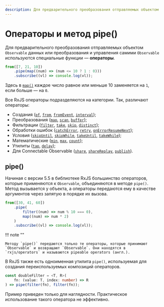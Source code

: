 ```yaml
---
description: Для предварительного преобразования отправляемых объектом Observable данных или преобразования и управления самими Observable используются специальные функции — операторы
---
```


# Операторы и метод pipe()

Для предварительного преобразования отправляемых объектом `Observable` данных или преобразования и управления самими `Observable` используются специальные функции — **операторы**.

```ts
from([7, 21, 10])
    .pipe(map((num) => (num <= 10 ? 1 : 0)))
    .subscribe((vl) => console.log(vl));
```

Здесь в [`map()`](https://rxjs.dev/api/operators/map) каждое число равное или меньше 10 заменяется на `1`, если больше — на `0`.

Все RxJS операторы подразделяются на категории. Так, различают операторы:

-   Создания ([`of`](https://rxjs.dev/api/index/function/of), [`from`](https://rxjs.dev/api/index/function/from), [`fromEvent`](https://rxjs.dev/api/index/function/fromEvent), [`interval`](https://rxjs.dev/api/index/function/interval));
-   Преобразования ([`map`](https://rxjs.dev/api/operators/map), [`scan`](https://rxjs.dev/api/operators/scan), [`buffer`](https://rxjs.dev/api/operators/buffer));
-   Фильтрации ([`filter`](https://rxjs.dev/api/operators/filter), [`take`](https://rxjs.dev/api/operators/take), [`skip`](https://rxjs.dev/api/operators/skip), [`distinct`](https://rxjs.dev/api/operators/distinct));
-   Обработки ошибок ([`catchError`](https://rxjs.dev/api/operators/catchError), [`retry`](https://rxjs.dev/api/operators/retry), [`onErrorResumeNext`](https://rxjs.dev/api/index/function/onErrorResumeNext));
-   Условия ([`skipUntil`](https://rxjs.dev/api/operators/skipUntil), [`skipWhile`](https://rxjs.dev/api/operators/skipWhile), [`takeUntil`](https://rxjs.dev/api/operators/takeUntil), [`takeWhile`](https://rxjs.dev/api/operators/takeWhile));
-   Математические ([`min`](https://rxjs.dev/api/operators/min), [`max`](https://rxjs.dev/api/operators/max), [`count`](https://rxjs.dev/api/operators/count));
-   Утилиты ([`tap`](https://rxjs.dev/api/operators/tap), [`delay`](https://rxjs.dev/api/operators/delay));
-   Для Connectable Observable ([`share`](https://rxjs.dev/api/operators/share), [`shareReplay`](https://rxjs.dev/api/operators/shareReplay), [`publish`](https://rxjs.dev/api/operators/publish)).

## pipe()

Начиная с версии 5.5 в библиотеке RxJS большинство операторов, которые применяются к `Observable`, объединяются в методе `pipe()`. Метод вызывается у объекта, а операторы передаются ему в качестве аргументов через запятую в порядке их вызова.

```ts
from([30, 41, 60])
    .pipe(
        filter((num) => num % 10 === 0),
        map((num) => num * 2)
    )
    .subscribe((vl) => console.log(vl));
```

!!! note ""

    Методу `pipe()` передаются только те операторы, которые принимают `Observable` и возвращают `Observable`. Они находятся в `rxjs/operators` и называются pipeable operators (англ.).

В RxJS также есть одноименная утилита `pipe()`, используемая для создания переиспользуемых композиций операторов.

```ts
const doubleFilter = <T, R>(
    fn: (value: T, index: number) => R
) => pipe(filter(fn), filter(fn));
```

Пример приведен только для наглядности. Практическое использование такого оператора не эффективно.
